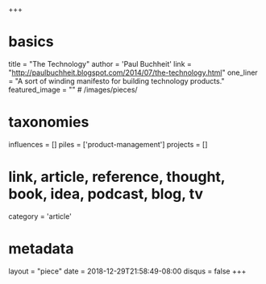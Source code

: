 +++
# basics
title     		 = "The Technology"
author    		 = 'Paul Buchheit'
link      		 = "http://paulbuchheit.blogspot.com/2014/07/the-technology.html"
one_liner 		 = "A sort of winding manifesto for building technology products."
featured_image = "" # /images/pieces/

# taxonomies
influences		 = []
piles     		 = ['product-management']
projects			 = []

# link, article, reference, thought, book, idea, podcast, blog, tv
category  		 = 'article'

# metadata
layout	    	 = "piece"
date      		 = 2018-12-29T21:58:49-08:00
disqus    		 = false
+++

